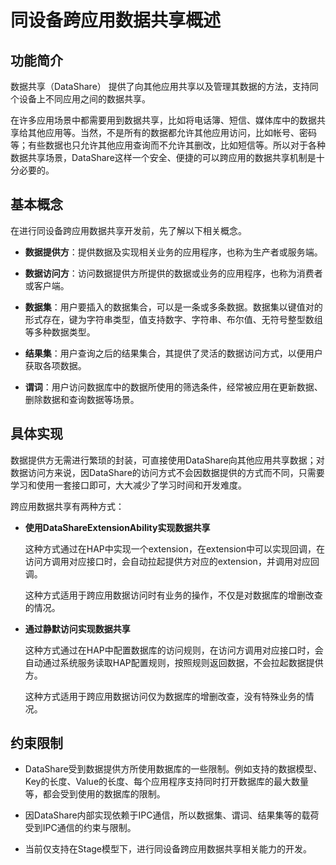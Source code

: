 # 同设备跨应用数据共享概述


## 功能简介

数据共享（DataShare） 提供了向其他应用共享以及管理其数据的方法，支持同个设备上不同应用之间的数据共享。

在许多应用场景中都需要用到数据共享，比如将电话簿、短信、媒体库中的数据共享给其他应用等。当然，不是所有的数据都允许其他应用访问，比如帐号、密码等；有些数据也只允许其他应用查询而不允许其删改，比如短信等。所以对于各种数据共享场景，DataShare这样一个安全、便捷的可以跨应用的数据共享机制是十分必要的。

## 基本概念

在进行同设备跨应用数据共享开发前，先了解以下相关概念。

- **数据提供方**：提供数据及实现相关业务的应用程序，也称为生产者或服务端。

- **数据访问方**：访问数据提供方所提供的数据或业务的应用程序，也称为消费者或客户端。

- **数据集**：用户要插入的数据集合，可以是一条或多条数据。数据集以键值对的形式存在，键为字符串类型，值支持数字、字符串、布尔值、无符号整型数组等多种数据类型。

- **结果集**：用户查询之后的结果集合，其提供了灵活的数据访问方式，以便用户获取各项数据。

- **谓词**：用户访问数据库中的数据所使用的筛选条件，经常被应用在更新数据、删除数据和查询数据等场景。

## 具体实现

数据提供方无需进行繁琐的封装，可直接使用DataShare向其他应用共享数据；对数据访问方来说，因DataShare的访问方式不会因数据提供的方式而不同，只需要学习和使用一套接口即可，大大减少了学习时间和开发难度。

跨应用数据共享有两种方式：

- **使用DataShareExtensionAbility实现数据共享**

  这种方式通过在HAP中实现一个extension，在extension中可以实现回调，在访问方调用对应接口时，会自动拉起提供方对应的extension，并调用对应回调。

  这种方式适用于跨应用数据访问时有业务的操作，不仅是对数据库的增删改查的情况。

- **通过静默访问实现数据共享**

  这种方式通过在HAP中配置数据库的访问规则，在访问方调用对应接口时，会自动通过系统服务读取HAP配置规则，按照规则返回数据，不会拉起数据提供方。

  这种方式适用于跨应用数据访问仅为数据库的增删改查，没有特殊业务的情况。


## 约束限制

- DataShare受到数据提供方所使用数据库的一些限制。例如支持的数据模型、Key的长度、Value的长度、每个应用程序支持同时打开数据库的最大数量等，都会受到使用的数据库的限制。

- 因DataShare内部实现依赖于IPC通信，所以数据集、谓词、结果集等的载荷受到IPC通信的约束与限制。

- 当前仅支持在Stage模型下，进行同设备跨应用数据共享相关能力的开发。
